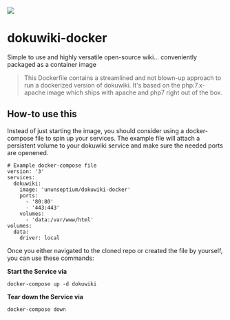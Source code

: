 [![](https://images.microbadger.com/badges/image/ununseptium/dokuwiki-docker.svg)](https://microbadger.com/images/ununseptium/dokuwiki-docker "Get your own image badge on microbadger.com")

# dokuwiki-docker
Simple to use and highly versatile open-source wiki... conveniently packaged as a container image

> This Dockerfile contains a streamlined and not blown-up approach to run a dockerized version of dokuwiki. 
> It's based on the php:7.x-apache image which ships with apache and php7 right out of the box.

## How-to use this

Instead of just starting the image, you should consider using a docker-compose file to spin up your services. The example file will attach a persistent volume to your dokuwiki service and make sure the needed ports are openened.

```
# Example docker-compose file
version: '3'
services:
  dokuwiki:
    image: 'ununseptium/dokuwiki-docker'
    ports:
      - '80:80'
      - '443:443'
    volumes:
      - 'data:/var/www/html'
volumes:
  data:
    driver: local

```

Once you either navigated to the cloned repo or created the file by yourself, you can use these commands:

**Start the Service via**

`docker-compose up -d dokuwiki`

**Tear down the Service via**

`docker-compose down`